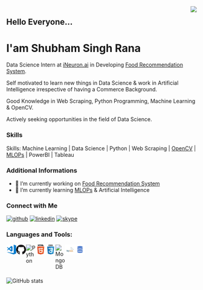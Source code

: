 <img align="right" src="https://media2.giphy.com/media/7c8QeB0VMddFOuu4iR/giphy.gif?cid=ecf05e47moacnihxnkdk6n5c4u4c5re9p5gehrjne0e6kvsn&rid=giphy.gif&ct=g">
<!-- ![](https://media2.giphy.com/media/7c8QeB0VMddFOuu4iR/giphy.gif?cid=ecf05e47moacnihxnkdk6n5c4u4c5re9p5gehrjne0e6kvsn&rid=giphy.gif&ct=g) -->
<h2>Hello Everyone...</h2>
<h1>I'am Shubham Singh Rana</h1>

Data Science Intern at [iNeuron.ai](https://ineuron.ai/home) in Developing [Food Recommendation System](https://github.com/ssr-1998/iNeuron_Food_Recommendation_Project_All_Files).

Self motivated to learn new things in Data Science & work in Artificial Intelligence irrespective of having a Commerce Background.

Good Knowledge in Web Scraping, Python Programming, Machine Learning & OpenCV.

Actively seeking opportunities in the field of Data Science.

### Skills

Skills: Machine Learning | Data Science | Python | Web Scraping | [OpenCV](https://github.com/ssr-1998/OpenCV) | [MLOPs](https://github.com/ssr-1998/Wine_Quality_MLOPs) | PowerBI | Tableau

### Additional Informations

- 🔭 I’m currently working on [Food Recommendation System](https://github.com/ssr-1998/iNeuron_Food_Recommendation_Project_All_Files)
- 🌱 I’m currently learning [MLOPs](https://github.com/ssr-1998/Wine_Quality_MLOPs) & Artificial Intelligence

### Connect with Me

[<img src='https://cdn.jsdelivr.net/npm/simple-icons@3.0.1/icons/github.svg' alt='github' height='40'>](https://github.com/ssr-1998)  [<img src='https://image.flaticon.com/icons/png/512/174/174857.png' alt='linkedin' height='40'>](https://www.linkedin.com/in/linkedin.com/in/shubham-singh-rana-225744138/)  [<img src='https://image.flaticon.com/icons/png/512/187/187190.png' alt='skype' height='40'>](https://join.skype.com/invite/xlFLd4fGjK2l)  

### Languages and Tools:

<img align="left" alt="Visual Studio Code" title="Visual Studio Code" width="26px" src="https://raw.githubusercontent.com/github/explore/80688e429a7d4ef2fca1e82350fe8e3517d3494d/topics/visual-studio-code/visual-studio-code.png" />

<img align="left" alt="GitHub" title="Github" width="26px" src="https://raw.githubusercontent.com/github/explore/78df643247d429f6cc873026c0622819ad797942/topics/github/github.png" />

<img align="left" alt="Python" title="Pyhton" width="26px" src="https://img.icons8.com/color/48/000000/python.png" />

<img align="left" alt="HTML5" title="HTML5" width="26px" src="https://raw.githubusercontent.com/github/explore/80688e429a7d4ef2fca1e82350fe8e3517d3494d/topics/html/html.png" />

<img align="left" alt="CSS3" title="CSS3" width="26px" src="https://raw.githubusercontent.com/github/explore/80688e429a7d4ef2fca1e82350fe8e3517d3494d/topics/css/css.png" />

<img align="left" alt="MongoDB" title="MongoDB" width="26px" src="https://img.icons8.com/color/452/mongodb.png" />

<img align="left" alt="MySQL" title="MySQL" width="26px" src="https://raw.githubusercontent.com/github/explore/80688e429a7d4ef2fca1e82350fe8e3517d3494d/topics/mysql/mysql.png" />

<img align="left" alt="SQL" title="SQL" width="26px" src="https://raw.githubusercontent.com/github/explore/80688e429a7d4ef2fca1e82350fe8e3517d3494d/topics/sql/sql.png" />

<br>
<h1></h1>
<br>

![GitHub stats](https://github-readme-stats.vercel.app/api?username=ssr-1998&show_icons=true&count_private=true)  
